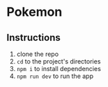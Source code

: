 # Pokemon

## Instructions
1. clone the repo
2. `cd` to the project's directories
3. `npm i` to install dependencies
4. `npm run dev` to run the app
